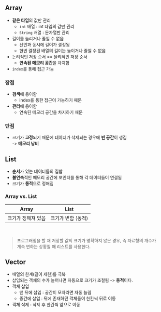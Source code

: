## Array
- **같은 타입**의 값만 관리
  - `int` 배열 : int 타입의 값만 관리
  - `String` 배열 : 문자열만 관리
- 길이를 늘리거나 줄일 수 없음
  - 선언과 동시에 길이가 결정됨
  - 한번 결정된 배열의 길이는 늘이거나 줄일 수 없음
- 논리적인 저장 순서 == 물리적인 저장 순서
  - **연속된 메모리 공간**을 차지함
- `index`를 통해 접근 가능

### 장점
- **검색**에 용이함
  - index를 통한 접근이 가능하기 때문
- **관리**에 용이함
  - 연속된 메모리 공간을 차지하기 때문

### 단점
- 크기가 **고정**되기 때문에 데이터가 삭제되는 경우에 **빈 공간**이 생김 <br>
  -> **메모리 낭비**

## List
- **순서**가 있는 데이터들의 집합
- **불연속**적인 메모리 공간에 포인터를 통해 각 데이터들이 연결됨
- 크기가 **동적**으로 정해짐

### Array vs. List
|Array|List|
|--|--|
|크기가 정해져 있음|크기가 변함 (동적)|

<br>

>프로그래밍을 할 때 저장할 값의 크기가 명확하지 않은 경우,
즉 자료형의 개수가 계속 변하는 상황일 때 리스트를 사용한다.

## Vector
- 배열의 한계(길이 제한)를 극복
- 삽입되는 객체의 수가 늘어나면 자동으로 크기가 조절됨 -> **동적**이다.
- 객체 삽입
  - 맨 뒤에 삽입 : 공간이 모자라면 자동 늘림
  - 중간에 삽입 : 뒤에 존재하던 객체들이 한칸씩 뒤로 이동
- 객체 삭제 : 삭제 후 한칸씩 앞으로 이동


